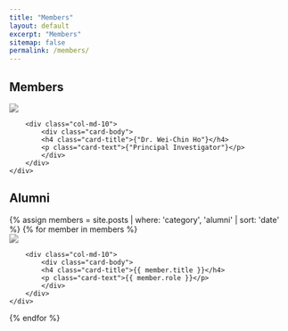 ```yaml
---
title: "Members"
layout: default
excerpt: "Members"
sitemap: false
permalink: /members/
---
```


<!-- Members -->

<h2><a id="members"></a>Members</h2>

<div class="card team-member-card">
    <div class="row mt-3">
        <div class="col-md-2">
            <a href={{member.url}}>
                <img src="http://wchoEvo.github.io/images/members/who.jpg"
                    class="card-img img-responsive img-thumbnail"
                    style="filter: grayscale(100%); max-width: 100px;"/>
            </a>
        </div>

        <div class="col-md-10">
            <div class="card-body">
            <h4 class="card-title">{"Dr. Wei-Chin Ho"}</h4>
            <p class="card-text">{"Principal Investigator"}</p>
            </div>
        </div>
    </div>



<!-- Alumni -->

<h2><a id="alumni"></a>Alumni</h2>
{% assign members = site.posts | where: 'category', 'alumni' | sort: 'date' %}
{% for member in members %}
<div class="card team-member-card">
    <div class="row mt-3">
        <div class="col-md-2">
            <a href={{member.url}}>
                <img src="{{ site.url }}{{ site.baseurl }}/images/team/{{ member.image }}"
                    class="card-img img-responsive img-thumbnail"
                    style="filter: grayscale(100%); max-width: 100px;"/>
            </a>
        </div>

        <div class="col-md-10">
            <div class="card-body">
            <h4 class="card-title">{{ member.title }}</h4>
            <p class="card-text">{{ member.role }}</p>
            </div>
        </div>
    </div>
</div>

{% endfor %}

[comment]: # (The design is based on https://www.allanlab.org/aboutwebsite.html)
